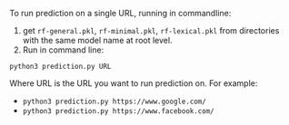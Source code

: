 To run prediction on a single URL, running in commandline:
1. get `rf-general.pkl`, `rf-minimal.pkl`, `rf-lexical.pkl` from directories with the same model name at root level.
2. Run in command line:
```
python3 prediction.py URL
```
Where URL is the URL you want to run prediction on.
For example:
- `python3 prediction.py https://www.google.com/`
- `python3 prediction.py https://www.facebook.com/`
